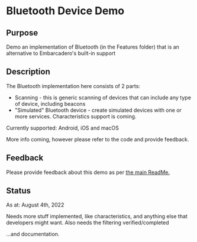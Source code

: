 # Bluetooth Device Demo

## Purpose

Demo an implementation of Bluetooth (in the Features folder) that is an alternative to Embarcadero's built-in support

## Description

The Bluetooth implementation here consists of 2 parts:

* Scanning - this is generic scanning of devices that can include any type of device, including beacons
* "Simulated" Bluetooth device - create simulated devices with one or more services. Characteristics support is coming.

Currently supported: Android, iOS and macOS

More info coming, however please refer to the code and provide feedback.

## Feedback

Please provide feedback about this demo as per [the main ReadMe.](https://github.com/DelphiWorlds/Playground/blob/main/Readme.md)

## Status 

As at: August 4th, 2022

Needs more stuff implemented, like characteristics, and anything else that developers might want. Also needs the filtering verified/completed 

...and documentation.
